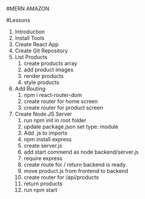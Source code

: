 #MERN AMAZON

#Lessons

1. Introduction
2. Install Tools
3. Create React App
4. Create Git Repository
5. List Products
   1. create products array
   2. add product images
   3. render products
   4. style products
6. Add Routing
   1. npm i react-router-dom
   2. create router for home screen
   3. create router for product screen
7. Create Node.JS Server
   1. run npm init in root folder
   2. update package.json set type: module
   3. Add .js to imports
   4. npm install express
   5. create server.js
   6. add start commend as node backend/server.js
   7. require express
   8. create route for / return backend is ready.
   9. move product.js from frontend to backend
   10. create router for /api/products
   11. return products
   12. run npm start
